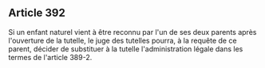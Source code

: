 Article 392
----
Si un enfant naturel vient à être reconnu par l'un de ses deux parents après
l'ouverture de la tutelle, le juge des tutelles pourra, à la requête de ce
parent, décider de substituer à la tutelle l'administration légale dans les
termes de l'article 389-2.
